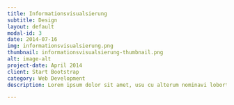 ```yaml
---
title: Informationsvisualsierung
subtitle: Design
layout: default
modal-id: 3
date: 2014-07-16
img: informationsvisualsierung.png
thumbnail: informationsvisualsierung-thumbnail.png
alt: image-alt
project-date: April 2014
client: Start Bootstrap
category: Web Development
description: Lorem ipsum dolor sit amet, usu cu alterum nominavi lobortis. At duo novum diceret. Tantas apeirian vix et, usu sanctus postulant inciderint ut, populo diceret necessitatibus in vim. Cu eum dicam feugiat noluisse.

---
```

